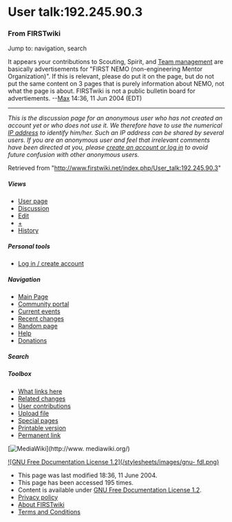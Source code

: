 # User talk:192.245.90.3

### From FIRSTwiki

Jump to: navigation, search

It appears your contributions to Scouting, Spirit, and [Team
management](/index.php/Team_management "Team management" ) are basically
advertisements for "FIRST NEMO (non-engineering Mentor Organization)". If this
is relevant, please do put it on the page, but do not put the same content on
3 pages that is purely information about NEMO, not what the page is about.
FIRSTwiki is not a public bulletin board for advertiements.
--[Max](/index.php/User:Max "User:Max" ) 14:36, 11 Jun 2004 (EDT)

* * *

_This is the discussion page for an anonymous user who has not created an
account yet or who does not use it. We therefore have to use the numerical [IP
address](http://www.wikipedia.org/wiki/IP_address "wikipedia:IP_address" ) to
identify him/her. Such an IP address can be shared by several users. If you
are an anonymous user and feel that irrelevant comments have been directed at
you, please [create an account or log in](/index.php/Special:Userlogin
"Special:Userlogin" ) to avoid future confusion with other anonymous users._

Retrieved from "<http://www.firstwiki.net/index.php/User_talk:192.245.90.3>"

##### Views

  * [User page](/index.php?title=User:192.245.90.3&action=edit)
  * [Discussion](/index.php/User_talk:192.245.90.3)
  * [Edit](/index.php?title=User_talk:192.245.90.3&action=edit)
  * [+](/index.php?title=User_talk:192.245.90.3&action=edit&section=new)
  * [History](/index.php?title=User_talk:192.245.90.3&action=history)

##### Personal tools

  * [Log in / create account](/index.php?title=Special:Userlogin&returnto=User_talk:192.245.90.3)

[](/index.php/Main_Page "Main Page" )

##### Navigation

  * [Main Page](/index.php/Main_Page)
  * [Community portal](/index.php/FIRSTwiki:Community_portal)
  * [Current events](/index.php/Current_events)
  * [Recent changes](/index.php/Special:Recentchanges)
  * [Random page](/index.php/Special:Random)
  * [Help](/index.php/Help:Contents)
  * [Donations](/index.php/FIRSTwiki:Site_support)

##### Search



##### Toolbox

  * [What links here](/index.php/Special:Whatlinkshere/User_talk:192.245.90.3)
  * [Related changes](/index.php/Special:Recentchangeslinked/User_talk:192.245.90.3)
  * [User contributions](/index.php/Special:Contributions/192.245.90.3)
  * [Upload file](/index.php/Special:Upload)
  * [Special pages](/index.php/Special:Specialpages)
  * [Printable version](/index.php?title=User_talk:192.245.90.3&printable=yes)
  * [Permanent link](/index.php?title=User_talk:192.245.90.3&oldid=39264)

[![MediaWiki](/skins/common/images/poweredby_mediawiki_88x31.png)](http://www.
mediawiki.org/)

[![GNU Free Documentation License 1.2](/stylesheets/images/gnu-
fdl.png)](http://www.gnu.org/copyleft/fdl.html)

  * This page was last modified 18:36, 11 June 2004.
  * This page has been accessed 195 times.
  * Content is available under [GNU Free Documentation License 1.2](http://www.gnu.org/copyleft/fdl.html "http://www.gnu.org/copyleft/fdl.html" ).
  * [Privacy policy](/index.php/FIRSTwiki:Privacy_policy "FIRSTwiki:Privacy policy" )
  * [About FIRSTwiki](/index.php/FIRSTwiki:About "FIRSTwiki:About" )
  * [Terms and Conditions](/index.php/FIRSTwiki:Terms_and_conditions "FIRSTwiki:Terms and conditions" )

